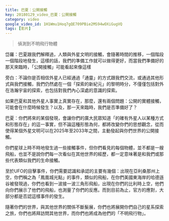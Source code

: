```yaml
---
title: 巴夏：公開接觸
key: 20180129_video_巴夏：公開接觸
category: video
google_video_id: 1H1Wmu1Hoq7gQE709PBie2MS94wOXiGugVQ
tags: [影片]
---
```


> 偵測到不明飛行物體

岱羅：巴夏跟我們解釋過，人類與外星文明的接觸，會隨著時間的推移，一個階段一個階段地發生，這樣的話，我們的準備工作就可以做得更好，而當我們準備好的那天來臨時，「公開接觸」可能看起來像這樣

旁白：不論你是否相信外星人已經通過「通靈」的方式跟我們交流，或通過其他形式與我們接觸，我們仍然處在一個「探索的新紀元」的黎明時分，不僅僅包括對外在浩瀚宇宙的探索，也包括對我們內心深處的意識的探索。

如果巴夏和其他外星人事實上真實存在，那麼，還有兩個問題：公開的實體接觸，可能會在什麼時候發生？以及，那一天來臨時，我們是否準備好了？

巴夏：你們將來的某個發現，會讓你們的廣大民眾知道「的確有外星人以某種方式和形態存在」的這一事實，但不論這種形態為何，都將改變你們的思想觀念，從而使得某個外星文明可以在2025年至2033年之間，主動發起與你們世界的公開接觸。

你們星球上時不時地發生過一些接觸事件，但你們看見的每個物體，並不都是一艘飛船，也並不是說你們每一次看似在其他世界的經歷，都一定意味著是和我們或那些代表類似我們的生命接觸。

至於UFO的目擊事件，你們需要認識和承認的主要有幾個：出現在亞利桑那州上空，你們稱之為「鳳凰城光點」的事件，類似的飛船，在你們美國東海岸的哈德遜谷被發現過，你們也看到一波接一波三角形飛船，出現在你們的比利時上空，他們向你們展示了他們的飛船，也測量了你們的反應。而到目前為止，官方的應對，大部分都是否認這樣事件的發生。

隨著你們的世界，與其他世界的關係不斷髮展，你們也將展開你們自己的星系探索之旅，你們也將拜訪問其他世界，而你們也將成為他們的「不明飛行物」。
